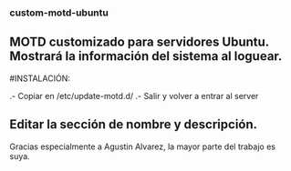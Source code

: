### custom-motd-ubuntu

## MOTD customizado para servidores Ubuntu. Mostrará la información del sistema al loguear.

#INSTALACIÓN:

.- Copiar en /etc/update-motd.d/
.- Salir y volver a entrar al server

## Editar la sección de nombre y descripción.

Gracias especialmente a Agustin Alvarez, la mayor parte del trabajo es suya.
